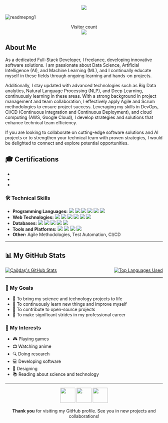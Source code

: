 <!-- Title and Brief Info -->
<div align=center>
<p align="center">
  <a href="https://github.com/cagdasseckint"><img src="https://readme-typing-svg.herokuapp.com/?lines=+Welcome+To+My+Profile;Çağdaş+Seçkin+Tüfekci;Full-Stack+Developer;&font=Pacifico&center=true&width=650&height=120&color=00FF00&vCenter=true&size=45%22"></a>
</div>

![readmepng1](https://github.com/cagdasseckint/cagdasseckint/assets/80230435/91b980d8-e54d-4174-8d2a-704d7fe4b593)

<p align="center"> 
  Visitor count<br>
  <img src="https://profile-counter.glitch.me/cagdasseckint/count.svg" />
</p>

<!-- About Me -->
<h2>About Me</h2>
<p>As a dedicated Full-Stack Developer, I freelance, developing innovative software solutions. I am passionate about Data Science, Artificial Intelligence (AI), and Machine Learning (ML), and I continually educate myself in these fields through ongoing learning and hands-on projects.

Additionally, I stay updated with advanced technologies such as Big Data analytics, Natural Language Processing (NLP), and Deep Learning, continuously learning in these areas. With a strong background in project management and team collaboration, I effectively apply Agile and Scrum methodologies to ensure project success. Leveraging my skills in DevOps, CI/CD (Continuous Integration and Continuous Deployment), and cloud computing (AWS, Google Cloud), I develop strategies and solutions that enhance technical team efficiency.

If you are looking to collaborate on cutting-edge software solutions and AI projects or to strengthen your technical team with proven strategies, I would be delighted to connect and explore potential opportunities. </p>

<!-- Certifications -->
<h2>🎓 Certifications</h2>
<ul>
  <li></li>
  <li></li>
  <li></li>
</ul>

<!-- Technical Skills -->
<h3>🛠 Technical Skills</h3>
<ul>
  <li><strong>Programming Languages:</strong> 
    <img src="https://img.shields.io/badge/-Python-3776AB?style=flat&logo=python&logoColor=white"> 
    <img src="https://img.shields.io/badge/-JavaScript-F7DF1E?style=flat&logo=javascript&logoColor=black"> 
    <img src="https://img.shields.io/badge/-C%2B%2B-00599C?style=flat&logo=c%2B%2B&logoColor=white">
    <img src="https://img.shields.io/badge/-C%23-239120?style=flat&logo=c-sharp&logoColor=white"> 
    <img src="https://img.shields.io/badge/-Java-007396?style=flat&logo=java&logoColor=white">
    <img src="https://img.shields.io/badge/-R-276DC3?style=flat&logo=r&logoColor=white">
  </li>
  <li><strong>Web Technologies:</strong> 
    <img src="https://img.shields.io/badge/-HTML5-E34F26?style=flat&logo=html5&logoColor=white"> 
    <img src="https://img.shields.io/badge/-CSS3-1572B6?style=flat&logo=css3&logoColor=white"> 
    <img src="https://img.shields.io/badge/-React-61DAFB?style=flat&logo=react&logoColor=black"> 
    <img src="https://img.shields.io/badge/-Node.js-339933?style=flat&logo=node-dot-js&logoColor=white">
    <img src="https://img.shields.io/badge/-ASP.NET%20MVC-5C2D91?style=flat&logo=dot-net&logoColor=white">
    <img src="https://img.shields.io/badge/-jQuery-0769AD?style=flat&logo=jquery&logoColor=white">
  </li>
  <li><strong>Databases:</strong> 
    <img src="https://img.shields.io/badge/-MySQL-4479A1?style=flat&logo=mysql&logoColor=white"> 
    <img src="https://img.shields.io/badge/-MongoDB-47A248?style=flat&logo=mongodb&logoColor=white"> 
    <img src="https://img.shields.io/badge/-PostgreSQL-336791?style=flat&logo=postgresql&logoColor=white">
    <img src="https://img.shields.io/badge/-Microsoft%20SQL%20Server-CC2927?style=flat&logo=microsoft-sql-server&logoColor=white">
    <img src="https://img.shields.io/badge/-T--SQL-CC2927?style=flat&logo=microsoft-sql-server&logoColor=white">
  </li>
  <li><strong>Tools and Platforms:</strong> 
    <img src="https://img.shields.io/badge/-Git-F05032?style=flat&logo=git&logoColor=white"> 
    <img src="https://img.shields.io/badge/-Docker-2496ED?style=flat&logo=docker&logoColor=white"> 
    <img src="https://img.shields.io/badge/-Kubernetes-326CE5?style=flat&logo=kubernetes&logoColor=white"> 
    <img src="https://img.shields.io/badge/-AWS-232F3E?style=flat&logo=amazon-aws&logoColor=white">
  </li>
  <li><strong>Other:</strong> Agile Methodologies, Test Automation, CI/CD</li>
</ul>

---

<!-- GitHub Stats -->
<h2>📊 My GitHub Stats</h2>
<div style="display: flex; justify-content: space-between;">
  <a href="https://github.com/cagdasseckint/github-readme-stats">
    <img align="center" src="https://github-readme-stats.vercel.app/api?username=cagdasseckint&show_icons=true&theme=buefy" alt="Çağdaş's GitHub Stats"/>
  </a>
  <a href="https://github.com/cagdasseckint/cagdasseckint.github.io">
    <img align="center" src="https://github-readme-stats.vercel.app/api/top-langs/?username=cagdasseckint&layout=compact&theme=buefy" alt="Top Languages Used"/>
  </a>
</div>

---

<!-- Goals -->
<h3>🎯 My Goals</h3>
<ul>
  <li>🚀 To bring my science and technology projects to life</li>
  <li>🌱 To continuously learn new things and improve myself</li>
  <li>🤝 To contribute to open-source projects</li>
  <li>💼 To make significant strides in my professional career</li>
</ul>

<!-- Interests -->
<h3>📌 My Interests</h3>
<ul>
  <li>🎮 Playing games</li>
  <li>📺 Watching anime</li>
  <li>🔍 Doing research</li>
  <li>💻 Developing software</li>
  <li>🎨 Designing</li>
  <li>📚 Reading about science and technology</li>
</ul>

---

<!-- Contact -->
<div align="center">
    <a href="https://www.instagram.com/cagdasseckint/"><img src="https://img.icons8.com/color/48/000000/instagram-new--v1.png" width="48" height="48"></a>
    <a href="https://www.linkedin.com/in/cagdasseckintufekci/"><img src="https://img.icons8.com/color/48/000000/linkedin.png" width="48" height="48"></a>
    <a href="mailto:cagdasseckintufekci@gmail.com"><img src="https://img.icons8.com/color/48/000000/gmail.png" width="48" height="48"></a>
</div>

<!-- Thank You -->
<p align="center"><strong>Thank you</strong> for visiting my GitHub profile. See you in new projects and collaborations!</p>
